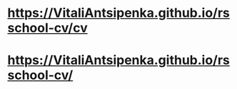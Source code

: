 # https://VitaliAntsipenka.github.io/rsschool-cv/cv
# https://VitaliAntsipenka.github.io/rsschool-cv/